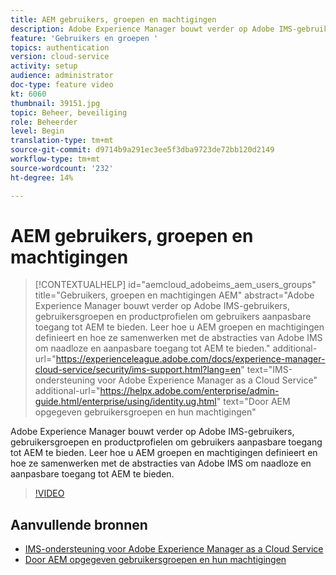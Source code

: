 ```yaml
---
title: AEM gebruikers, groepen en machtigingen
description: Adobe Experience Manager bouwt verder op Adobe IMS-gebruikers, gebruikersgroepen en productprofielen om gebruikers aanpasbare toegang tot AEM te bieden. Leer hoe u AEM groepen en machtigingen definieert en hoe ze samenwerken met de abstracties van Adobe IMS om naadloze en aanpasbare toegang tot AEM te bieden.
feature: 'Gebruikers en groepen '
topics: authentication
version: cloud-service
activity: setup
audience: administrator
doc-type: feature video
kt: 6060
thumbnail: 39151.jpg
topic: Beheer, beveiliging
role: Beheerder
level: Begin
translation-type: tm+mt
source-git-commit: d9714b9a291ec3ee5f3dba9723de72bb120d2149
workflow-type: tm+mt
source-wordcount: '232'
ht-degree: 14%

---
```



# AEM gebruikers, groepen en machtigingen

>[!CONTEXTUALHELP]
>id="aemcloud_adobeims_aem_users_groups"
>title="Gebruikers, groepen en machtigingen AEM"
>abstract="Adobe Experience Manager bouwt verder op Adobe IMS-gebruikers, gebruikersgroepen en productprofielen om gebruikers aanpasbare toegang tot AEM te bieden. Leer hoe u AEM groepen en machtigingen definieert en hoe ze samenwerken met de abstracties van Adobe IMS om naadloze en aanpasbare toegang tot AEM te bieden."
>additional-url="https://experienceleague.adobe.com/docs/experience-manager-cloud-service/security/ims-support.html?lang=en" text="IMS-ondersteuning voor Adobe Experience Manager as a Cloud Service"
>additional-url="https://helpx.adobe.com/enterprise/admin-guide.html/enterprise/using/identity.ug.html" text="Door AEM opgegeven gebruikersgroepen en hun machtigingen"

Adobe Experience Manager bouwt verder op Adobe IMS-gebruikers, gebruikersgroepen en productprofielen om gebruikers aanpasbare toegang tot AEM te bieden. Leer hoe u AEM groepen en machtigingen definieert en hoe ze samenwerken met de abstracties van Adobe IMS om naadloze en aanpasbare toegang tot AEM te bieden.

>[!VIDEO](https://video.tv.adobe.com/v/39151/?quality=12&learn=on)

## Aanvullende bronnen

+ [IMS-ondersteuning voor Adobe Experience Manager as a Cloud Service](https://docs.adobe.com/content/help/en/experience-manager-cloud-service/security/ims-support.html)
+ [Door AEM opgegeven gebruikersgroepen en hun machtigingen](https://docs.adobe.com/content/help/en/experience-manager-65/administering/security/security.html#built-in-users-and-groups)